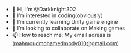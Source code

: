 - 👋 Hi, I’m @Darkknight302
- 👀 I’m interested in coding(obviously)
- 🌱 I’m currently learning Unity game engine
- 💞️ I’m looking to collaborate on Making games
- 📫 How to reach me: My email adress is (mahmoudmohamedmody010@gmail.com)

<!---
Darkknight302/Darkknight302 is a ✨ special ✨ repository because its `README.md` (this file) appears on your GitHub profile.
You can click the Preview link to take a look at your changes.
--->
